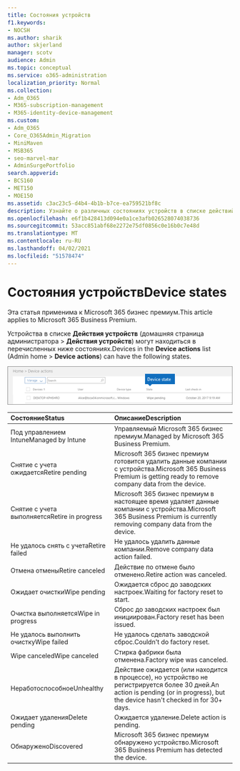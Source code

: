 ```yaml
---
title: Состояния устройств
f1.keywords:
- NOCSH
ms.author: sharik
author: skjerland
manager: scotv
audience: Admin
ms.topic: conceptual
ms.service: o365-administration
localization_priority: Normal
ms.collection:
- Adm_O365
- M365-subscription-management
- M365-identity-device-management
ms.custom:
- Adm_O365
- Core_O365Admin_Migration
- MiniMaven
- MSB365
- seo-marvel-mar
- AdminSurgePortfolio
search.appverid:
- BCS160
- MET150
- MOE150
ms.assetid: c3ac23c5-d4b4-4b1b-b7ce-ea759521bf8c
description: Узнайте о различных состояниях устройств в списке действий устройства в доме администрирования в Microsoft 365 для бизнеса.
ms.openlocfilehash: e6f1b428413d094e0a1ce3afb026528074038736
ms.sourcegitcommit: 53acc851abf68e2272e75df0856c0e16b0c7e48d
ms.translationtype: MT
ms.contentlocale: ru-RU
ms.lasthandoff: 04/02/2021
ms.locfileid: "51578474"
---
```

# <a name="device-states"></a><span data-ttu-id="6fd42-103">Состояния устройств</span><span class="sxs-lookup"><span data-stu-id="6fd42-103">Device states</span></span>

<span data-ttu-id="6fd42-104">Эта статья применима к Microsoft 365 бизнес премиум.</span><span class="sxs-lookup"><span data-stu-id="6fd42-104">This article applies to Microsoft 365 Business Premium.</span></span>

<span data-ttu-id="6fd42-105">Устройства в списке **Действия устройств** (домашняя страница администратора \> **Действия устройств**) могут находиться в перечисленных ниже состояниях.</span><span class="sxs-lookup"><span data-stu-id="6fd42-105">Devices in the **Device actions** list (Admin home \> **Device actions**) can have the following states.</span></span>
  
![In the Device actions list, you can see the Devices states.](../media/a621c47e-45d9-4e1a-beb9-c03254d40c1d.png)
  
|<span data-ttu-id="6fd42-107">**Состояние**</span><span class="sxs-lookup"><span data-stu-id="6fd42-107">**Status**</span></span>|<span data-ttu-id="6fd42-108">**Описание**</span><span class="sxs-lookup"><span data-stu-id="6fd42-108">**Description**</span></span>|
|:-----|:-----|
|<span data-ttu-id="6fd42-109">Под управлением Intune</span><span class="sxs-lookup"><span data-stu-id="6fd42-109">Managed by Intune</span></span>  <br/> |<span data-ttu-id="6fd42-110">Управляемый Microsoft 365 бизнес премиум.</span><span class="sxs-lookup"><span data-stu-id="6fd42-110">Managed by Microsoft 365 Business Premium.</span></span>  <br/> |
|<span data-ttu-id="6fd42-111">Снятие с учета ожидается</span><span class="sxs-lookup"><span data-stu-id="6fd42-111">Retire pending</span></span>  <br/> |<span data-ttu-id="6fd42-112">Microsoft 365 бизнес премиум готовится удалить данные компании с устройства.</span><span class="sxs-lookup"><span data-stu-id="6fd42-112">Microsoft 365 Business Premium is getting ready to remove company data from the device.</span></span>  <br/> |
|<span data-ttu-id="6fd42-113">Снятие с учета выполняется</span><span class="sxs-lookup"><span data-stu-id="6fd42-113">Retire in progress</span></span>  <br/> |<span data-ttu-id="6fd42-114">Microsoft 365 бизнес премиум в настоящее время удаляет данные компании с устройства.</span><span class="sxs-lookup"><span data-stu-id="6fd42-114">Microsoft 365 Business Premium is currently removing company data from the device.</span></span>  <br/> |
|<span data-ttu-id="6fd42-115">Не удалось снять с учета</span><span class="sxs-lookup"><span data-stu-id="6fd42-115">Retire failed</span></span>  <br/> | <span data-ttu-id="6fd42-116">Не удалось удалить данные компании.</span><span class="sxs-lookup"><span data-stu-id="6fd42-116">Remove company data action failed.</span></span>  <br/> |
|<span data-ttu-id="6fd42-117">Отмена отмены</span><span class="sxs-lookup"><span data-stu-id="6fd42-117">Retire canceled</span></span>  <br/> |<span data-ttu-id="6fd42-118">Действие по отмене было отменено.</span><span class="sxs-lookup"><span data-stu-id="6fd42-118">Retire action was canceled.</span></span>  <br/> |
|<span data-ttu-id="6fd42-119">Ожидает очистки</span><span class="sxs-lookup"><span data-stu-id="6fd42-119">Wipe pending</span></span>  <br/> |<span data-ttu-id="6fd42-120">Ожидается сброс до заводских настроек.</span><span class="sxs-lookup"><span data-stu-id="6fd42-120">Waiting for factory reset to start.</span></span>  <br/> |
|<span data-ttu-id="6fd42-121">Очистка выполняется</span><span class="sxs-lookup"><span data-stu-id="6fd42-121">Wipe in progress</span></span>  <br/> |<span data-ttu-id="6fd42-122">Сброс до заводских настроек был инициирован.</span><span class="sxs-lookup"><span data-stu-id="6fd42-122">Factory reset has been issued.</span></span>  <br/> |
|<span data-ttu-id="6fd42-123">Не удалось выполнить очистку</span><span class="sxs-lookup"><span data-stu-id="6fd42-123">Wipe failed</span></span>  <br/> |<span data-ttu-id="6fd42-124">Не удалось сделать заводской сброс.</span><span class="sxs-lookup"><span data-stu-id="6fd42-124">Couldn't do factory reset.</span></span>  <br/> |
|<span data-ttu-id="6fd42-125">Wipe canceled</span><span class="sxs-lookup"><span data-stu-id="6fd42-125">Wipe canceled</span></span>  <br/> |<span data-ttu-id="6fd42-126">Стирка фабрики была отменена.</span><span class="sxs-lookup"><span data-stu-id="6fd42-126">Factory wipe was canceled.</span></span>  <br/> |
|<span data-ttu-id="6fd42-127">Неработоспособное</span><span class="sxs-lookup"><span data-stu-id="6fd42-127">Unhealthy</span></span>  <br/> |<span data-ttu-id="6fd42-128">Действие ожидается (или находится в процессе), но устройство не регистрируется более 30 дней.</span><span class="sxs-lookup"><span data-stu-id="6fd42-128">An action is pending (or in progress), but the device hasn't checked in for 30+ days.</span></span>  <br/> |
|<span data-ttu-id="6fd42-129">Ожидает удаления</span><span class="sxs-lookup"><span data-stu-id="6fd42-129">Delete pending</span></span>  <br/> |<span data-ttu-id="6fd42-130">Ожидается удаление.</span><span class="sxs-lookup"><span data-stu-id="6fd42-130">Delete action is pending.</span></span>  <br/> |
|<span data-ttu-id="6fd42-131">Обнаружено</span><span class="sxs-lookup"><span data-stu-id="6fd42-131">Discovered</span></span>  <br/> |<span data-ttu-id="6fd42-132">Microsoft 365 бизнес премиум обнаружено устройство.</span><span class="sxs-lookup"><span data-stu-id="6fd42-132">Microsoft 365 Business Premium has detected the device.</span></span>  <br/> |
   
